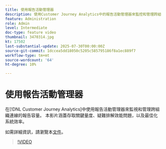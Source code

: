 ```yaml
---
title: 使用報告活動管理器
description: 使用Customer Journey Analytics中的報告活動管理器來監控和管理跨組織連線的報告容量。
feature: Administration
role: Admin
level: Intermediate
doc-type: feature video
thumbnail: 3470314.jpg
kt: 17502
last-substantial-update: 2025-07-30T00:00:00Z
source-git-commit: 1dccea5dd18050c5205c585795186f8a1ec889f7
workflow-type: tm+mt
source-wordcount: '64'
ht-degree: 10%

---
```


# 使用報告活動管理器

在[!DNL Customer Journey Analytics]中使用報告活動管理器來監視和管理跨組織連線的報告容量。 本影片涵蓋存取關鍵量度、疑難排解效能問題，以及最佳化系統效率。

如需詳細資訊，請瀏覽本[文件](https://experienceleague.adobe.com/zh-hant/docs/analytics-platform/using/reporting-activity-manager/reporting-activity-overview)。

>[!VIDEO](https://video.tv.adobe.com/v/3470325/?learn=on&captions=chi_hant)
